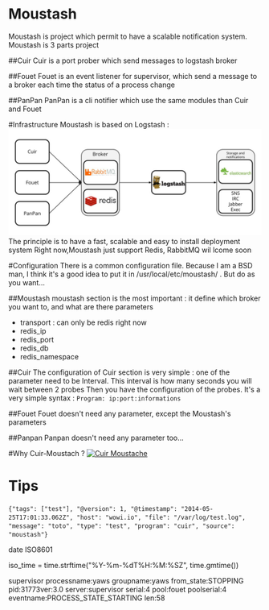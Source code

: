 Moustash
========
Moustash is project which permit to have a scalable notification system.
Moustash is 3 parts project

##Cuir
Cuir is a port prober which send messages to logstash broker

##Fouet
Fouet is an event listener for supervisor, which send a message to a broker each time the status of a process change

##PanPan
PanPan is a cli notifier which use the same modules than Cuir and Fouet

#Infrastructure
Moustash is based on Logstash :
![Moustash](docs/Moustash.jpg)
The principle is to have a fast, scalable and easy to install deployment system
Right now,Moustash just support Redis, RabbitMQ wil lcome soon

#Configuration
There is a common configuration file. Because I am a BSD man, I think it's a good idea to put it in /usr/local/etc/moustash/ . But do as you want...

##Moustash
moustash section is the most important : it define which broker you want to, and what are there parameters
* transport : can only be redis right now
* redis_ip
* redis_port
* redis_db
* redis_namespace

##Cuir
The configuration of Cuir section is very simple : one of the parameter need to be Interval. This interval is how many seconds you will wait between 2 probes
Then you have the configuration of the probes. It's a very simple syntax :
```Program: ip:port:informations```

##Fouet
Fouet doesn't need any parameter, except the Moustash's parameters

##Panpan
Panpan doesn't need any parameter too...

#Why Cuir-Moustach ?
[![Cuir Moustache](http://img.youtube.com/vi/VunU_11xwPM/0.jpg)](http://www.youtube.com/watch?v=VunU_11xwPM)

# Tips

```{"tags": ["test"], "@version": 1, "@timestamp": "2014-05-25T17:01:33.062Z", "host": "wowi.io", "file": "/var/log/test.log", "message": "toto", "type": "test", "program": "cuir", "source": "moustash"}```

date ISO8601

 iso_time = time.strftime("%Y-%m-%dT%H:%M:%SZ", time.gmtime())

supervisor
processname:yaws groupname:yaws from_state:STOPPING pid:31773ver:3.0 server:supervisor serial:4 pool:fouet poolserial:4 eventname:PROCESS_STATE_STARTING len:58
